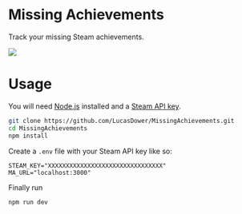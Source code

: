 # Missing Achievements

Track your missing Steam achievements.

![](https://i.imgur.com/6Lnr4Ki.png)

# Usage
You will need [Node.js](https://nodejs.org/en) installed and a [Steam API key](https://steamcommunity.com/dev/apikey).
```bash
git clone https://github.com/LucasDower/MissingAchievements.git
cd MissingAchievements
npm install
```
Create a `.env` file with your Steam API key like so:
```
STEAM_KEY="XXXXXXXXXXXXXXXXXXXXXXXXXXXXXXXX"
MA_URL="localhost:3000"
```
Finally run
```bash
npm run dev
```
